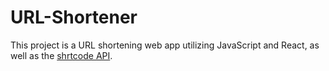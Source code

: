 # URL-Shortener

This project is a URL shortening web app utilizing JavaScript and React, as well as the [shrtcode API](https://app.shrtco.de/docs).


